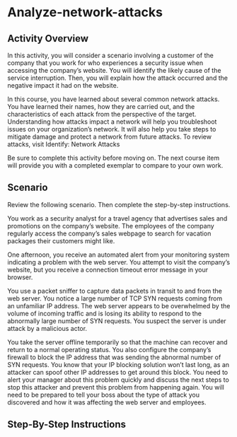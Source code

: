 # Analyze-network-attacks
## Activity Overview

In this activity, you will consider a scenario involving a customer of the company that you work for who experiences a security issue when accessing the company’s website. You will  identify the likely cause of the service interruption. Then, you will explain how the attack occurred and the negative impact it had on the website. 

In this course, you have learned about several common network attacks. You have learned their names, how they are carried out, and the characteristics of each attack from the perspective of the target. Understanding how attacks impact a network will help you troubleshoot issues on your organization’s network. It will also help you take steps to mitigate damage and protect a network from future attacks. To review attacks, visit 
Identify: Network Attacks

Be sure to complete this activity before moving on. The next course item will provide you with a completed exemplar to compare to your own work. 

## Scenario

Review the following scenario. Then complete the step-by-step instructions.

You work as a security analyst for a travel agency that advertises sales and promotions on the company’s website. The employees of the company regularly access the company’s sales webpage to search for vacation packages their customers might like. 

One afternoon, you receive an automated alert from your monitoring system indicating a problem with the web server. You attempt to visit the company’s website, but you receive a connection timeout error message in your browser.

You use a packet sniffer to capture data packets in transit to and from the web server. You notice a large number of TCP SYN requests coming from an unfamiliar IP address. The web server appears to be overwhelmed by the volume of incoming traffic and is losing its ability to respond to the abnormally large number of SYN requests. You suspect the server is under attack by a malicious actor. 

You take the server offline temporarily so that the machine can recover and return to a normal operating status. You also configure the company’s firewall to block the IP address that was sending the abnormal number of SYN requests. You know that your IP blocking solution won’t last long, as an attacker can spoof other IP addresses to get around this block. You need to alert your manager about this problem quickly and discuss the next steps to stop this attacker and prevent this problem from happening again. You will need to be prepared to tell your boss about the type of attack you discovered and how it was affecting the web server and employees.

## Step-By-Step Instructions

